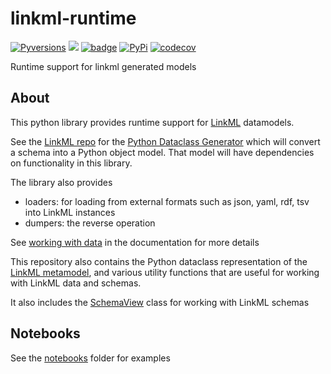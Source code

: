 # linkml-runtime
[![Pyversions](https://img.shields.io/pypi/pyversions/linkml-runtime.svg)](https://pypi.python.org/pypi/linkml-runtime)
![](https://github.com/linkml/linkml-runtime/workflows/Build/badge.svg)
[![badge](https://img.shields.io/badge/launch-binder-579ACA.svg)](https://mybinder.org/v2/gh/linkml/linkml-runtime/main?filepath=notebooks)
[![PyPi](https://img.shields.io/pypi/v/linkml-runtime.svg)](https://pypi.python.org/pypi/linkml)
[![codecov](https://codecov.io/gh/linkml/linkml-runtime/branch/main/graph/badge.svg?token=FOBHNSK5WG)](https://codecov.io/gh/linkml/linkml-runtime)


Runtime support for linkml generated models

## About

This python library provides runtime support for [LinkML](https://linkml.io/linkml/) datamodels.

See the [LinkML repo](https://github.com/linkml/linkml) for the [Python Dataclass Generator](https://linkml.io/linkml/generators/python.html) which will convert a schema into a Python object model. That model will have dependencies on functionality in this library.

The library also provides

* loaders: for loading from external formats such as json, yaml, rdf, tsv into LinkML instances
* dumpers: the reverse operation

See [working with data](https://linkml.io/linkml/data/index.html) in the documentation for more details

This repository also contains the Python dataclass representation of the [LinkML metamodel](https://github.com/linkml/linkml-model), and various utility functions that are useful for working with LinkML data and schemas.

It also includes the [SchemaView](https://linkml.io/linkml/developers/manipulating-schemas.html) class for working with LinkML schemas

## Notebooks

See the [notebooks](https://github.com/linkml/linkml-runtime/tree/main/notebooks) folder for examples
